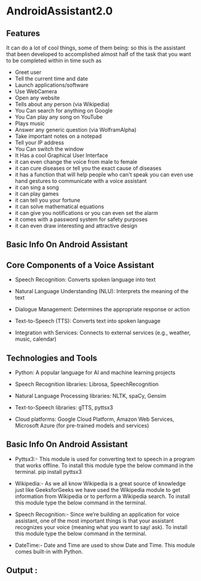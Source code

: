 # AndroidAssistant2.0

## Features

It can do a lot of cool things, some of them being:
so this is the assistant that been developed to accomplished almost half of the task that you want to be completed within in time
such as

- Greet user
- Tell the current time and date
- Launch applications/software
- Use WebCamera
- Open any website
- Tells about any person (via Wikipedia)
- You Can search for anything on Google 
- You Can play any song on YouTube
- Plays music
- Answer any generic question (via WolframAlpha)
- Take important notes on a notepad
- Tell your IP address
- You Can switch the window
- It Has a cool Graphical User Interface
- it can even change the voice from male to female
- it  can cure diseases or tell you the exact cause of diseases
- it has a function that will help people who can't speak you can even use hand gestures to communicate with a voice assistant
- it can sing a song
- it can play games
- it can tell you your fortune
- it can solve mathematical equations
- it can give you notifications or you can even set the alarm
- it comes with a password system for safety purposes
- it can even draw interesting and attractive design


## Basic Info On Android Assistant

## Core Components of a Voice Assistant

- Speech Recognition: Converts spoken language into text

- Natural Language Understanding (NLU): Interprets the meaning of the text

- Dialogue Management: Determines the appropriate response or action
  
- Text-to-Speech (TTS): Converts text into spoken language
  
- Integration with Services: Connects to external services (e.g., weather, music, calendar)

## Technologies and Tools

- Python: A popular language for AI and machine learning projects

- Speech Recognition libraries: Librosa, SpeechRecognition

- Natural Language Processing libraries: NLTK, spaCy, Gensim

- Text-to-Speech libraries: gTTS, pyttsx3

- Cloud platforms: Google Cloud Platform, Amazon Web Services, Microsoft Azure (for pre-trained models and services)


## Basic Info On Android Assistant

- Pyttsx3:- This module is used for converting text to speech in a program that works offline. To install this module type the below command in the terminal.
pip install pyttsx3

- Wikipedia:- As we all know Wikipedia is a great source of knowledge just like GeeksforGeeks we have used the Wikipedia module to get information from Wikipedia or to perform a Wikipedia search. To install this module type the below command in the terminal.

- Speech Recognition:- Since we’re building an application for voice assistant, one of the most important things is that your assistant recognizes your voice (meaning what you want to say/ ask). To install this module type the below command in the terminal.

- DateTime:- Date and Time are used to show Date and Time. This module comes built-in with Python.


## Output :




